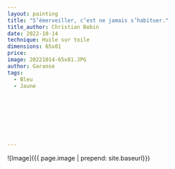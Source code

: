 ```yaml
---
layout: painting
title: "S’émerveiller, c’est ne jamais s’habituer."                     
title_author: Christian Bobin                                      
date: 2022-10-14
technique: Huile sur toile 
dimensions: 65x81
price: 
image: 20221014-65x81.JPG
author: Garanse
tags:
  - Bleu
  - Jaune
  
  
  
  
  
  
  
  
---
```

![Image]({{ page.image | prepend: site.baseurl}})

